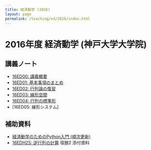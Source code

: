 ```yaml
---
title: 経済動学 (2016)
layout: page
permalink: /teaching/ed/2016/index.html
---
```

# 2016年度 経済動学 (神戸大学大学院)

## 講義ノート

- [16ED00: 講義概要](/teaching/16ED00.pdf)
- [16ED01: 基本事項のまとめ](/teaching/16ED01.pdf)
- [16ED02: 行列論の復習](/teaching/16ED02.pdf)
- [16ED03: 線形空間](/teaching/16ED03.pdf)
- [16ED04: 行列の標準形](/teaching/16ED04.pdf)
- [16ED05: 線形システム]

## 補助資料

- [経済動学のためのPython入門 (順次更新)](http://kenjisato.github.io/pynote/)
- [16EDH2S: 逆行列の計算](/teaching/16EDH2S.pdf) 宿題2 添付資料
